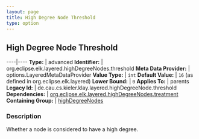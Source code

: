 ```yaml
---
layout: page
title: High Degree Node Threshold
type: option
---
```

## High Degree Node Threshold

----|----
**Type:** | advanced
**Identifier:** | org.eclipse.elk.layered.highDegreeNodes.threshold
**Meta Data Provider:** | options.LayeredMetaDataProvider
**Value Type:** | `int`
**Default Value:** | `16` (as defined in org.eclipse.elk.layered)
**Lower Bound:** | `0`
**Applies To:** | parents
**Legacy Id:** | de.cau.cs.kieler.klay.layered.highDegreeNode.threshold
**Dependencies:** | [org.eclipse.elk.layered.highDegreeNodes.treatment](org-eclipse-elk-layered-highDegreeNodes-treatment)
**Containing Group:** | [highDegreeNodes](org-eclipse-elk-layered-highDegreeNodes)

### Description

Whether a node is considered to have a high degree.

